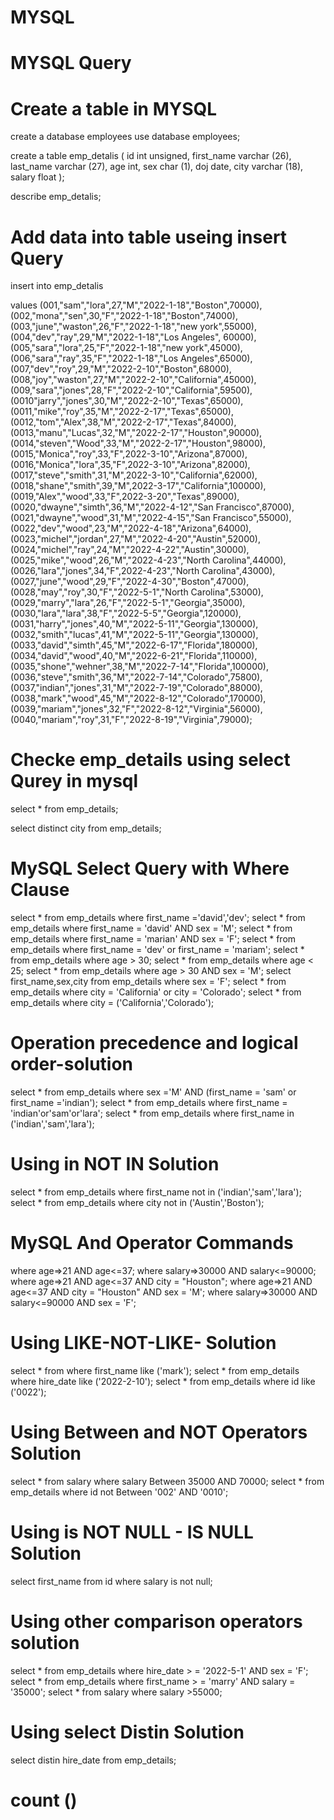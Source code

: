 # MYSQL

# MYSQL Query

# Create a table in  MYSQL 

create a database employees
use database employees;

create a table emp_detalis (
id int unsigned,
first_name varchar (26),
last_name varchar (27),
age int,
sex char (1),
doj date,
city varchar (18),
salary float
);

describe emp_detalis;

# Add data into table useing insert Query

insert into emp_detalis

values (001,"sam","lora",27,"M","2022-1-18","Boston",70000),
(002,"mona","sen",30,"F","2022-1-18","Boston",74000),
(003,"june","waston",26,"F","2022-1-18","new york",55000),
(004,"dev","ray",29,"M","2022-1-18","Los Angeles", 60000),
(005,"sara","lora",25,"F","2022-1-18","new york",45000),
(006,"sara","ray",35,"F","2022-1-18","Los Angeles",65000),
(007,"dev","roy",29,"M","2022-2-10","Boston",68000),
(008,"joy","waston",27,"M","2022-2-10","California",45000),
(009,"sara","jones",28,"F","2022-2-10","California",59500),
(0010"jarry","jones",30,"M","2022-2-10","Texas",65000),
(0011,"mike","roy",35,"M","2022-2-17","Texas",65000),
(0012,"tom","Alex",38,"M","2022-2-17","Texas",84000),
(0013,"manu","Lucas",32,"M","2022-2-17","Houston",90000),
(0014,"steven","Wood",33,"M","2022-2-17","Houston",98000),
(0015,"Monica","roy",33,"F",2022-3-10","Arizona",87000),
(0016,"Monica","lora",35,"F",2022-3-10","Arizona",82000),
(0017,"steve","smith",31,"M",2022-3-10","California",62000),
(0018,"shane","smith",39,"M",2022-3-17","California",100000),
(0019,"Alex","wood",33,"F",2022-3-20","Texas",89000),
(0020,"dwayne","simth",36,"M","2022-4-12","San Francisco",87000),
(0021,"dwayne","wood",31,"M","2022-4-15","San Francisco",55000),
(0022,"dev","wood",23,"M","2022-4-18","Arizona",64000),
(0023,"michel","jordan",27,"M","2022-4-20","Austin",52000),
(0024,"michel","ray",24,"M","2022-4-22","Austin",30000),
(0025,"mike","wood",26,"M","2022-4-23","North Carolina",44000),
(0026,"lara","jones",34,"F",2022-4-23","North Carolina",43000),
(0027,"june","wood",29,"F","2022-4-30","Boston",47000),
(0028,"may","roy",30,"F","2022-5-1","North Carolina",53000),
(0029,"marry","lara",26,"F","2022-5-1","Georgia",35000),
(0030,"lara","lara",38,"F","2022-5-5","Georgia",120000),
(0031,"harry","jones",40,"M","2022-5-11","Georgia",130000),
(0032,"smith","lucas",41,"M","2022-5-11","Georgia",130000),
(0033,"david","simth",45,"M","2022-6-17","Florida",180000),
(0034,"david","wood",40,"M","2022-6-21","Florida",110000),
(0035,"shone","wehner",38,"M","2022-7-14","Florida",100000),
(0036,"steve","smith",36,"M","2022-7-14","Colorado",75800),
(0037,"indian","jones",31,"M","2022-7-19","Colorado",88000),
(0038,"mark","wood",45,"M","2022-8-12","Colorado",170000),
(0039,"mariam","jones",32,"F","2022-8-12","Virginia",56000),
(0040,"mariam","roy",31,"F","2022-8-19","Virginia",79000);

# Checke emp_details using select Qurey in mysql 

select * from emp_details;

select distinct city from emp_details;



# MySQL Select Query with Where Clause

select * from emp_details where first_name ='david','dev';
select * from emp_details where first_name = 'david' AND sex = 'M';
select * from emp_details where first_name = 'marian' AND sex = 'F';
select * from emp_details where first_name = 'dev' or first_name = 'mariam';
select * from emp_details where age > 30;
select * from emp_details where age < 25;
select * from emp_details where age > 30 AND sex = 'M';
select first_name,sex,city from emp_details where sex = 'F';
select * from emp_details where city = 'California' or city = 'Colorado';
select * from emp_details where city = ('California','Colorado');

# Operation precedence and logical order-solution 

select * from emp_details where sex ='M' AND (first_name = 'sam' or first_name ='indian');
select * from emp_details where first_name = 'indian'or'sam'or'lara';
select * from emp_details where first_name in ('indian','sam','lara');

# Using in NOT IN Solution 

select * from emp_details where first_name not in ('indian','sam','lara');
select * from emp_details where city not in ('Austin','Boston');

# MySQL And  Operator Commands

where age=>21 AND age<=37;
where salary=>30000 AND salary<=90000;
where age=>21 AND age<=37 AND city = "Houston";
where age=>21 AND age<=37 AND city = "Houston" AND sex = 'M';
where salary=>30000 AND salary<=90000 AND sex = 'F';


# Using LIKE-NOT-LIKE- Solution
select * from where first_name like ('mark');
select * from emp_details where hire_date like ('2022-2-10');
select * from emp_details where id like ('0022');

# Using Between and NOT Operators  Solution 
select * from salary where salary Between 35000 AND 70000;
select * from emp_details where id not Between '002' AND '0010';

# Using is NOT NULL - IS NULL Solution 
select first_name from id where salary is not null;

# Using other comparison operators solution 
select * from emp_details where hire_date > = '2022-5-1' AND sex = 'F';
select * from emp_details where first_name > = 'marry' AND salary = '35000';
select * from salary where salary >55000;

# Using select Distin Solution

select distin  hire_date from emp_details;

# count ()






























